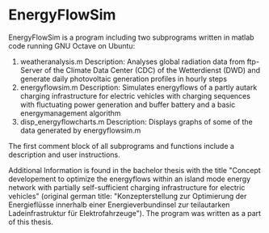# EnergyFlowSim
EnergyFlowSim is a program including two subprograms written in matlab code running GNU Octave on Ubuntu:

1) weatheranalysis.m    	Description: Analyses global radiation data from ftp-Server of the Climate Data Center (CDC) of 
				the Wetterdienst (DWD) and generate daily photovoltaic generation profiles in hourly steps
2) energyflowsim.m      	Description: Simulates energyflows of a partly autark charging infrastructure for electric vehicles 
				with charging sequences with fluctuating power generation and buffer battery and a basic 
	                        energymanagement algorithm
3) disp_energyflowcharts.m 	Description: Displays graphs of some of the data generated by energyflowsim.m

The first comment block of all subprograms and functions include a description and user instructions.

Additional Information is found in the bachelor thesis with the title "Concept developement to optimize the energyflows within an 
island mode energy network with partially self-sufficient charging infrastructure for electric vehicles" (original german title:
"Konzepterstellung zur Optimierung der Energieflüsse innerhalb einer Energieverbundinsel zur teilautarken Ladeinfrastruktur für 
Elektrofahrzeuge"). The program was written as a part of this thesis. 

